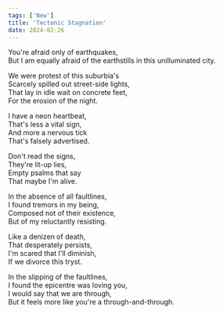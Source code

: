 ```yaml
---
tags: ['New']
title: 'Tectonic Stagnation'
date: 2024-02-26
---
```


You're afraid only of earthquakes,  
But I am equally afraid of the earthstills in this unilluminated city.

We were protest of this suburbia's  
Scarcely spilled out street-side lights,  
That lay in idle wait on concrete feet,  
For the erosion of the night.

I have a neon heartbeat,  
That's less a vital sign,  
And more a nervous tick  
That's falsely advertised.

Don't read the signs,  
They're lit-up lies,  
Empty psalms that say  
That maybe I'm alive.

In the absence of all faultlines,  
I found tremors in my being,  
Composed not of their existence,  
But of my reluctantly resisting.

Like a denizen of death,  
That desperately persists,  
I'm scared that I'll diminish,  
If we divorce this tryst.

In the slipping of the faultlines,  
I found the epicentre was loving you,  
I would say that we are through,  
But it feels more like you're a through-and-through.
